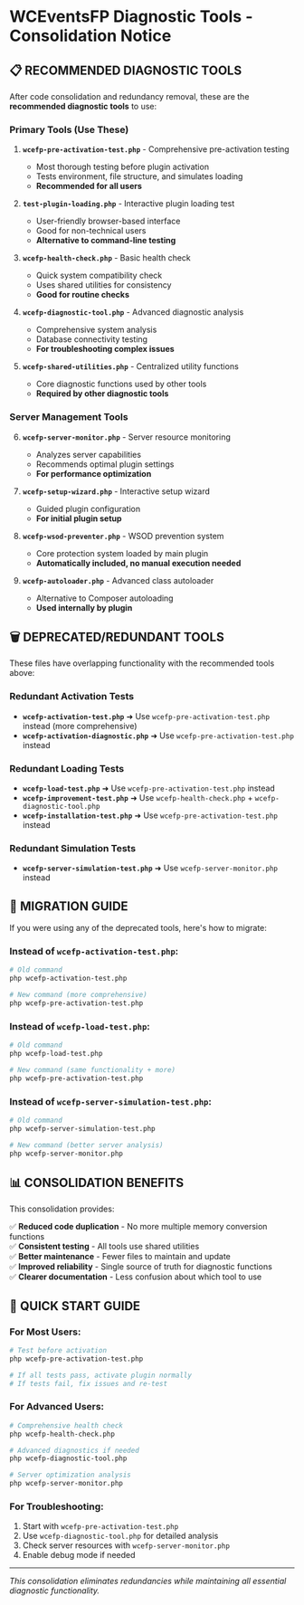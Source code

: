 # WCEventsFP Diagnostic Tools - Consolidation Notice

## 📋 RECOMMENDED DIAGNOSTIC TOOLS

After code consolidation and redundancy removal, these are the **recommended diagnostic tools** to use:

### Primary Tools (Use These)

1. **`wcefp-pre-activation-test.php`** - Comprehensive pre-activation testing
   - Most thorough testing before plugin activation
   - Tests environment, file structure, and simulates loading
   - **Recommended for all users**

2. **`test-plugin-loading.php`** - Interactive plugin loading test  
   - User-friendly browser-based interface
   - Good for non-technical users
   - **Alternative to command-line testing**

3. **`wcefp-health-check.php`** - Basic health check
   - Quick system compatibility check
   - Uses shared utilities for consistency
   - **Good for routine checks**

4. **`wcefp-diagnostic-tool.php`** - Advanced diagnostic analysis
   - Comprehensive system analysis
   - Database connectivity testing
   - **For troubleshooting complex issues**

5. **`wcefp-shared-utilities.php`** - Centralized utility functions
   - Core diagnostic functions used by other tools
   - **Required by other diagnostic tools**

### Server Management Tools

6. **`wcefp-server-monitor.php`** - Server resource monitoring
   - Analyzes server capabilities
   - Recommends optimal plugin settings
   - **For performance optimization**

7. **`wcefp-setup-wizard.php`** - Interactive setup wizard
   - Guided plugin configuration
   - **For initial plugin setup**

8. **`wcefp-wsod-preventer.php`** - WSOD prevention system
   - Core protection system loaded by main plugin
   - **Automatically included, no manual execution needed**

9. **`wcefp-autoloader.php`** - Advanced class autoloader
   - Alternative to Composer autoloading
   - **Used internally by plugin**

## 🗑️ DEPRECATED/REDUNDANT TOOLS

These files have overlapping functionality with the recommended tools above:

### Redundant Activation Tests
- **`wcefp-activation-test.php`** ➜ Use `wcefp-pre-activation-test.php` instead (more comprehensive)
- **`wcefp-activation-diagnostic.php`** ➜ Use `wcefp-pre-activation-test.php` instead

### Redundant Loading Tests  
- **`wcefp-load-test.php`** ➜ Use `wcefp-pre-activation-test.php` instead
- **`wcefp-improvement-test.php`** ➜ Use `wcefp-health-check.php` + `wcefp-diagnostic-tool.php`
- **`wcefp-installation-test.php`** ➜ Use `wcefp-pre-activation-test.php` instead

### Redundant Simulation Tests
- **`wcefp-server-simulation-test.php`** ➜ Use `wcefp-server-monitor.php` instead

## 🔄 MIGRATION GUIDE

If you were using any of the deprecated tools, here's how to migrate:

### Instead of `wcefp-activation-test.php`:
```bash
# Old command
php wcefp-activation-test.php

# New command (more comprehensive)
php wcefp-pre-activation-test.php
```

### Instead of `wcefp-load-test.php`:
```bash  
# Old command
php wcefp-load-test.php

# New command (same functionality + more)
php wcefp-pre-activation-test.php
```

### Instead of `wcefp-server-simulation-test.php`:
```bash
# Old command  
php wcefp-server-simulation-test.php

# New command (better server analysis)
php wcefp-server-monitor.php
```

## 📊 CONSOLIDATION BENEFITS

This consolidation provides:

✅ **Reduced code duplication** - No more multiple memory conversion functions  
✅ **Consistent testing** - All tools use shared utilities  
✅ **Better maintenance** - Fewer files to maintain and update  
✅ **Improved reliability** - Single source of truth for diagnostic functions  
✅ **Clearer documentation** - Less confusion about which tool to use  

## 🎯 QUICK START GUIDE

### For Most Users:
```bash
# Test before activation
php wcefp-pre-activation-test.php

# If all tests pass, activate plugin normally
# If tests fail, fix issues and re-test
```

### For Advanced Users:
```bash
# Comprehensive health check
php wcefp-health-check.php

# Advanced diagnostics if needed
php wcefp-diagnostic-tool.php

# Server optimization analysis
php wcefp-server-monitor.php
```

### For Troubleshooting:
1. Start with `wcefp-pre-activation-test.php`
2. Use `wcefp-diagnostic-tool.php` for detailed analysis
3. Check server resources with `wcefp-server-monitor.php`
4. Enable debug mode if needed

---

*This consolidation eliminates redundancies while maintaining all essential diagnostic functionality.*
